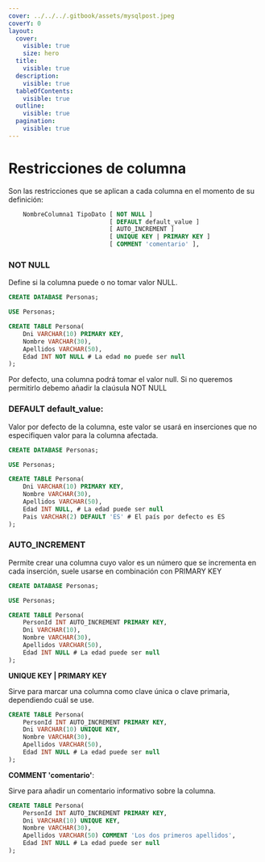 ```yaml
---
cover: ../../../.gitbook/assets/mysqlpost.jpeg
coverY: 0
layout:
  cover:
    visible: true
    size: hero
  title:
    visible: true
  description:
    visible: true
  tableOfContents:
    visible: true
  outline:
    visible: true
  pagination:
    visible: true
---
```


# Restricciones de columna

Son las restricciones que se aplican a cada columna en el momento de su definición:



```sql
    NombreColumna1 TipoDato [ NOT NULL ]
                            [ DEFAULT default_value ]
                            [ AUTO_INCREMENT ]
                            [ UNIQUE KEY | PRIMARY KEY ]
                            [ COMMENT 'comentario' ],
```

### **NOT NULL**

Define si la columna puede o no tomar valor NULL.

```sql
CREATE DATABASE Personas;

USE Personas;

CREATE TABLE Persona(
    Dni VARCHAR(10) PRIMARY KEY,
    Nombre VARCHAR(30),
    Apellidos VARCHAR(50),
    Edad INT NOT NULL # La edad no puede ser null
);
```

Por defecto, una columna podrá tomar el valor null. Si no queremos permitirlo debemo añadir la claúsula NOT NULL

### **DEFAULT default\_value**:&#x20;

Valor por defecto de la columna, este valor se usará en inserciones que no especifiquen valor para la columna afectada.

```sql
CREATE DATABASE Personas;

USE Personas;

CREATE TABLE Persona(
    Dni VARCHAR(10) PRIMARY KEY,
    Nombre VARCHAR(30),
    Apellidos VARCHAR(50),
    Edad INT NULL, # La edad puede ser null
    Pais VARCHAR(2) DEFAULT 'ES' # El país por defecto es ES
);
```

### **AUTO\_INCREMENT**

Permite crear una columna cuyo valor es un número que se incrementa en cada inserción, suele usarse en combinación con PRIMARY KEY

```sql
CREATE DATABASE Personas;

USE Personas;

CREATE TABLE Persona(
    PersonId INT AUTO_INCREMENT PRIMARY KEY,
    Dni VARCHAR(10),
    Nombre VARCHAR(30),
    Apellidos VARCHAR(50),
    Edad INT NULL # La edad puede ser null
);
```



**UNIQUE KEY | PRIMARY KEY**

Sirve para marcar una columna como clave única o clave primaria, dependiendo cuál se use.

```sql
CREATE TABLE Persona(
    PersonId INT AUTO_INCREMENT PRIMARY KEY,
    Dni VARCHAR(10) UNIQUE KEY,
    Nombre VARCHAR(30),
    Apellidos VARCHAR(50),
    Edad INT NULL # La edad puede ser null
);
```

**COMMENT 'comentario'**:&#x20;

Sirve para añadir un comentario informativo sobre la columna.

```sql
CREATE TABLE Persona(
    PersonId INT AUTO_INCREMENT PRIMARY KEY,
    Dni VARCHAR(10) UNIQUE KEY,
    Nombre VARCHAR(30),
    Apellidos VARCHAR(50) COMMENT 'Los dos primeros apellidos',
    Edad INT NULL # La edad puede ser null
);
```
